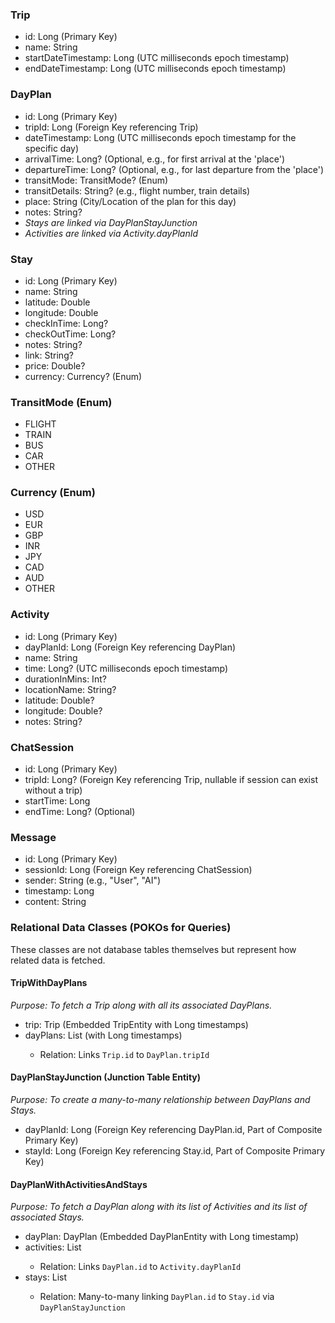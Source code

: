 ### Trip

- id: Long (Primary Key)
- name: String
- startDateTimestamp: Long (UTC milliseconds epoch timestamp)
- endDateTimestamp: Long (UTC milliseconds epoch timestamp)

### DayPlan

- id: Long (Primary Key)
- tripId: Long (Foreign Key referencing Trip)
- dateTimestamp: Long (UTC milliseconds epoch timestamp for the specific day)
- arrivalTime: Long? (Optional, e.g., for first arrival at the 'place')
- departureTime: Long? (Optional, e.g., for last departure from the 'place')
- transitMode: TransitMode? (Enum)
- transitDetails: String? (e.g., flight number, train details)
- place: String (City/Location of the plan for this day)
- notes: String?
- *Stays are linked via DayPlanStayJunction*
- *Activities are linked via Activity.dayPlanId*

### Stay

- id: Long (Primary Key)
- name: String
- latitude: Double
- longitude: Double
- checkInTime: Long?
- checkOutTime: Long?
- notes: String?
- link: String?
- price: Double?
- currency: Currency? (Enum)

### TransitMode (Enum)

- FLIGHT
- TRAIN
- BUS
- CAR
- OTHER

### Currency (Enum)

- USD
- EUR
- GBP
- INR
- JPY
- CAD
- AUD
- OTHER

### Activity

- id: Long (Primary Key)
- dayPlanId: Long (Foreign Key referencing DayPlan)
- name: String
- time: Long? (UTC milliseconds epoch timestamp)
- durationInMins: Int?
- locationName: String?
- latitude: Double?
- longitude: Double?
- notes: String?

### ChatSession

- id: Long (Primary Key)
- tripId: Long? (Foreign Key referencing Trip, nullable if session can exist without a trip)
- startTime: Long
- endTime: Long? (Optional)

### Message

- id: Long (Primary Key)
- sessionId: Long (Foreign Key referencing ChatSession)
- sender: String (e.g., "User", "AI")
- timestamp: Long
- content: String

### Relational Data Classes (POKOs for Queries)

These classes are not database tables themselves but represent how related data is fetched.

#### TripWithDayPlans

*Purpose: To fetch a Trip along with all its associated DayPlans.*
- trip: Trip (Embedded TripEntity with Long timestamps)
- dayPlans: List<DayPlanEntity> (with Long timestamps)
    - Relation: Links `Trip.id` to `DayPlan.tripId`

#### DayPlanStayJunction (Junction Table Entity)

*Purpose: To create a many-to-many relationship between DayPlans and Stays.*
- dayPlanId: Long (Foreign Key referencing DayPlan.id, Part of Composite Primary Key)
- stayId: Long (Foreign Key referencing Stay.id, Part of Composite Primary Key)

#### DayPlanWithActivitiesAndStays

*Purpose: To fetch a DayPlan along with its list of Activities and its list of associated Stays.*
- dayPlan: DayPlan (Embedded DayPlanEntity with Long timestamp)
- activities: List<ActivityEntity>
    - Relation: Links `DayPlan.id` to `Activity.dayPlanId`
- stays: List<StayEntity>
    - Relation: Many-to-many linking `DayPlan.id` to `Stay.id` via `DayPlanStayJunction`
